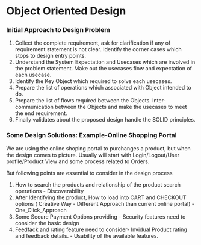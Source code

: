 # Object Oriented Design #
### Initial Approach to Design Problem ###
1. Collect the complete requirement, ask for clarification if any of requirement statement is not clear. Identify the corner cases which stops to design entry points.
2. Understand the System Expectation and Usecases which are involved in the problem statement. Make out the usecases flow and expectation of each usecase.
3. Identify the Key Object which required to solve each usecases.
4. Prepare the list of operations which associated with Object intended to do. 
5. Prepare the list of flows required between the Objects. Inter-communication between the Objects and make the usecases to meet the end requirement. 
6. Finally validates about the proposed design handle the SOLID principles. 

### Some Design Solutions: Example-Online Shopping Portal ###
We are using the online shoping portal to purchanges a product, but when the design comes to picture. 
Usually will start with Login/Logout/User profile/Product View and some process related to Orders.

But following points are essential to consider in the design process
1) How to search the products and relationship of the product search operations - Discoverability
2) After Identifying the product, How to load into CART and CHECKOUT options ( Creative Way - Different Approach than current online portal)  - One_Click_Approach
3) Some Secure Payment Options providing - Security features need to consider the basic design
4) Feedfack and rating feature need to consider- Invidual Product rating and feedback details. - Usability of the available features.
